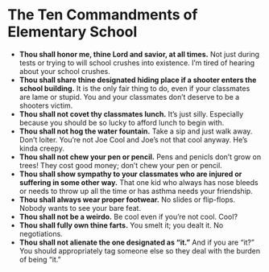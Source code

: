 # The Ten Commandments of Elementary School

* **Thou shall honor me, thine Lord and savior, at all times.** Not just during tests or trying to will school crushes into existence. I’m tired of hearing about your school crushes.
* **Thou shall share thine designated hiding place if a shooter enters the school building.** It is the only fair thing to do, even if your classmates are lame or stupid. You and your classmates don’t deserve to be a shooters victim.
* **Thou shall not covet thy classmates lunch.** It’s just silly. Especially because you should be so lucky to afford lunch to begin with.
* **Thou shall not hog the water fountain.** Take a sip and just walk away. Don’t loiter. You’re not Joe Cool and Joe’s not that cool anyway. He’s kinda creepy.
* **Thou shall not chew your pen or pencil.** Pens and penicls don’t grow on trees! They cost good money; don’t chew your pen or pencil.
* **Thou shall show sympathy to your classmates who are injured or suffering in some other way.** That one kid who always has nose bleeds or needs to throw up all the time or has asthma needs your friendship.
* **Thou shall always wear proper footwear.** No slides or flip-flops. Nobody wants to see your bare feat.
* **Thou shall not be a weirdo.** Be cool even if you’re not cool. Cool?
* **Thou shall fully own thine farts.** You smelt it; you dealt it. No negotiations.
* **Thou shall not alienate the one designated as “it.”** And if you are “it?” You should appropriately tag someone else so they deal with the burden of being “it.”
